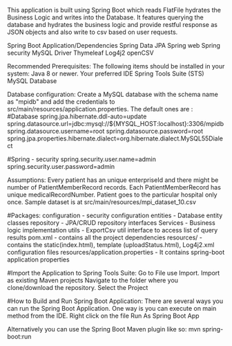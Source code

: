 This application is built using Spring Boot which reads FlatFile hydrates the Business Logic and writes into the Database. 
It features querying the database and hydrates the business logic and provide restful response as JSON objects and also write to csv based on user requests.

Spring Boot Application/Dependencies
Spring Data JPA
Spring web
Spring security 
MySQL Driver 
Thymeleaf
Log4j2
openCSV 

Recommended Prerequisites:
The following items should be installed in your system:
Java 8 or newer.
Your preferred IDE
Spring Tools Suite (STS) 
MySQL Database

Database configuration:
Create a MySQL database with the schema name as "mpidb" and add the credentials to src/main/resources/application.properties.
The default ones are :
#Database
spring.jpa.hibernate.ddl-auto=update
spring.datasource.url=jdbc:mysql://${MYSQL_HOST:localhost}:3306/mpidb
spring.datasource.username=root
spring.datasource.password=root
spring.jpa.properties.hibernate.dialect=org.hibernate.dialect.MySQL55Dialect

#Spring - security 
spring.security.user.name=admin
spring.security.user.password=admin

Assumptions:
Every patient has an unique enterpriseId and there might be number of PatientMemberRecord records.
Each PatientMemberRecord has unique medicalRecordNumber.
Patient goes to the particular hospital only once.
Sample dataset is at src/main/resources/mpi_dataset_10.csv

#Packages:
configuration - security configuration
entities - Database entity classes
repository -  JPA/CRUD repository interfaces
Services - Business logic implementation
utils - ExportCsv util interface to access list of query results
pom.xml - contains all the project dependencies
resources/ - contains the static(index.html), template (uploadStatus.html), Log4j2.xml configuration files
resources/application.properties - It contains  spring-boot application properties

#Import the Application to Spring Tools Suite:
Go to File use Import. 
Import as existing Maven projects
Navigate to the folder where you clone/download the repository.
Select the Project

#How to Build and Run Spring Boot Application:
There are several ways you can run the Spring Boot Application. One way is you can execute on main method from the IDE.
Right click on the file Run As Spring Boot App

Alternatively you can use the Spring Boot Maven plugin like so:
mvn spring-boot:run





